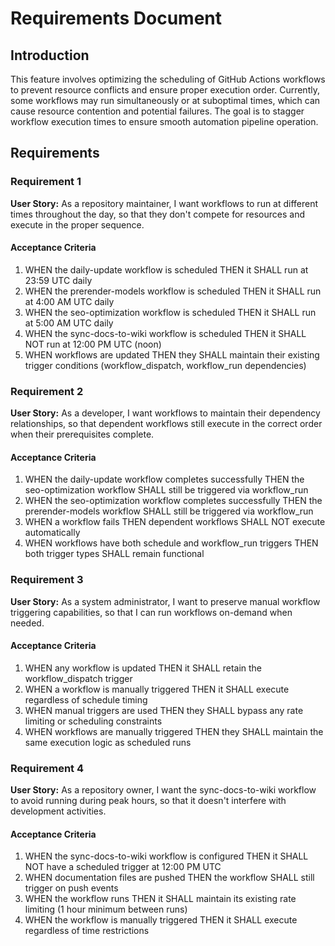 # Requirements Document

## Introduction

This feature involves optimizing the scheduling of GitHub Actions workflows to prevent resource conflicts and ensure proper execution order. Currently, some workflows may run simultaneously or at suboptimal times, which can cause resource contention and potential failures. The goal is to stagger workflow execution times to ensure smooth automation pipeline operation.

## Requirements

### Requirement 1

**User Story:** As a repository maintainer, I want workflows to run at different times throughout the day, so that they don't compete for resources and execute in the proper sequence.

#### Acceptance Criteria

1. WHEN the daily-update workflow is scheduled THEN it SHALL run at 23:59 UTC daily
2. WHEN the prerender-models workflow is scheduled THEN it SHALL run at 4:00 AM UTC daily
3. WHEN the seo-optimization workflow is scheduled THEN it SHALL run at 5:00 AM UTC daily
4. WHEN the sync-docs-to-wiki workflow is scheduled THEN it SHALL NOT run at 12:00 PM UTC (noon)
5. WHEN workflows are updated THEN they SHALL maintain their existing trigger conditions (workflow_dispatch, workflow_run dependencies)

### Requirement 2

**User Story:** As a developer, I want workflows to maintain their dependency relationships, so that dependent workflows still execute in the correct order when their prerequisites complete.

#### Acceptance Criteria

1. WHEN the daily-update workflow completes successfully THEN the seo-optimization workflow SHALL still be triggered via workflow_run
2. WHEN the seo-optimization workflow completes successfully THEN the prerender-models workflow SHALL still be triggered via workflow_run
3. WHEN a workflow fails THEN dependent workflows SHALL NOT execute automatically
4. WHEN workflows have both schedule and workflow_run triggers THEN both trigger types SHALL remain functional

### Requirement 3

**User Story:** As a system administrator, I want to preserve manual workflow triggering capabilities, so that I can run workflows on-demand when needed.

#### Acceptance Criteria

1. WHEN any workflow is updated THEN it SHALL retain the workflow_dispatch trigger
2. WHEN a workflow is manually triggered THEN it SHALL execute regardless of schedule timing
3. WHEN manual triggers are used THEN they SHALL bypass any rate limiting or scheduling constraints
4. WHEN workflows are manually triggered THEN they SHALL maintain the same execution logic as scheduled runs

### Requirement 4

**User Story:** As a repository owner, I want the sync-docs-to-wiki workflow to avoid running during peak hours, so that it doesn't interfere with development activities.

#### Acceptance Criteria

1. WHEN the sync-docs-to-wiki workflow is configured THEN it SHALL NOT have a scheduled trigger at 12:00 PM UTC
2. WHEN documentation files are pushed THEN the workflow SHALL still trigger on push events
3. WHEN the workflow runs THEN it SHALL maintain its existing rate limiting (1 hour minimum between runs)
4. WHEN the workflow is manually triggered THEN it SHALL execute regardless of time restrictions